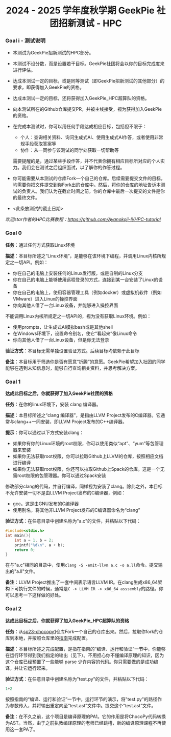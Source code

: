 <div>
<center>
<h1>2024 - 2025 学年度秋学期 GeekPie 社团招新测试 - HPC</h1>
</center>
</div>

### Goal i - 测试说明

- 本测试为GeekPie招新测试的HPC部分。
- 本测试不设分数，而是设置若干目标。GeekPie社团将会以你的目标完成度来进行评估。
- 达成本测试一定的目标，或是同等测试（即GeekPie招新测试的其他部分）的要求，即获得加入GeekPie的资格。
- 达成本测试一定的目标，还将获得加入GeekPie_HPC超算队的资格。
- 向本测试所在的Github仓库提交PR，并被主线接受，视为获得加入GeekPie的资格。
- 在完成本测试时，你可以用任何手段达成相应目标，包括但不限于：
    - 个人：查询相关资料、询问生成式AI、使用生成式AI作答，或者使用非常规手段获取答案等
    - 协作：从一同参与该测试的同学处获取一切帮助等

    需要提醒的是，通过某些手段作答，并不代表你拥有相应目标所对应的个人实力。我们会在测试之后组织面试，以了解你的作答过程。
- 你可能需要从本测试的仓库Fork一个自己的仓库。后续需要提交文件的目标，均需要你把文件提交到你Fork出的仓库中。然后，将你的仓库的地址告诉本测试的负责人。我们认为在截止时间之前，你的仓库中最后一次提交的文件是你的最终文件。
- <此条放测试的截止日期>

*欢迎star作者的HPC比赛教程：https://github.com/Ayanokoji-li/HPC-tutorial*

### Goal 0

**任务**：通过任何方式获取Linux环境

**描述**：本目标所述之“Linux环境”，是能够在该环境下编程，并调用Linux内核所规定之一切API。例如：

- 你在自己的电脑上安装任何的Linux发行版，或是自制的Linux分支
- 你在自己的电脑上能够使用远程登录的方式，连接到某一台安装了Linux的设备
- 你在自己的电脑上，使用容器管理工具（例如docker）或虚拟机软件（例如VMware）进入Linux的操控界面
- 你向其他人借了一台Linux设备，并能够进入操控界面

不能调用Linux内核所规定之一切API的，视为没有获取Linux环境。例如：

- 使用prompts，让生成式AI模拟bash或是其他shell
- 在Windows环境下，设置命令别名，使它“看起来”像Linux命令
- 你向其他人借了一台Linux设备，但是你无法登录

**验证方式**：本目标无需单独设置验证方式。后续目标均依赖于此目标

**备注**：本目标用于筛选你是否有愿意“折腾”的意愿。GeekPie希望加入社团的同学能够在遇到未知信息时，能够自行查询相关资料，并思考解决方案。

### Goal 1

**达成此目标之后，你就获得了加入GeekPie社团的资格**

**任务**：在你的linux环境下，安装 clang 编译器。

**描述**：本目标所述之“clang 编译器”，是指由LLVM Project发布的C编译器。它通常与clang++一同安装，即LLVM Project发布的C++编译器。

**提示**：你可以通过以下方式安装clang：
- 如果你有你的Linux环境的root权限，你可以使用类似“apt”、“yum”等包管理器来安装
- 如果你无法获取root权限，你可以拉取Github上LLVM的仓库，按照相应文档进行编译
- 如果你无法获取root权限，你还可以拉取Github上Spack的仓库。这是一个无需root权限的包管理器。你可以通过Spack安装

修改部分clang的代码，并自行编译，同样视为安装了clang。除此之外，本目标不允许安装一切不是由LLVM Project发布的C编译器，例如：
- gcc。这是由GNU发布的C编译器
- 使用别名，将其他非LLVM Project发布的C编译器命名为“clang”

**验证方式**：在任意目录中创建名称为"a.c"的文件，并粘贴以下代码：
```c
#include<stdio.h>
int main(){
    int a = 1, b = 2;
    printf("%d\n", a + b);
    return 0;
}
```
在与"a.c"相同的目录中，使用`clang -S -emit-llvm a.c -o a.ll`命令。提交输出的"a.ll"文件。

**备注**：LLVM Project推出了一套中间表示语言LLVM IR。在clang生成x86_64架构下可执行文件的时候，通常是`C -> LLVM IR -> x86_64 asssembly`的路径。你可以思考一下这样做的好处。

### Goal 2

**达成此目标之后，你就获得了加入GeekPie_HPC超算队的资格**

**任务**：从[sp23-chocopy1](https://github.com/cs131-chocopy/sp23-chocopy1)仓库Fork一个自己的仓库出来。然后，拉取你fork的仓库到本地，并按照仓库里的[指南](https://github.com/cs131-chocopy/sp23-chocopy1/blob/master/doc/PA1/README.md)完成配置。

**描述**：本目标所述之完成配置，是指在指南的“编译、运行和验证”一节中，你能够在运行环节得到我们指定的输出（见下）。不用担心你不懂编译原理的知识，因为这个仓库已经预置了一些能够 parse 少许内容的代码。你只需要做的是成功编译，并让它运行起来。

**验证方式**：在任意目录中创建名称为"test.py"的文件，并粘贴以下代码：
```python
1+2
```
按照指南的“编译、运行和验证”一节中，运行环节的演示，将"test.py"的路径作为参数传入，并将输出重定向至“test.ast”文件中。提交这个“test.ast”文件。

**备注**：在不久之前，这个项目是编译原理的PA1。它的作用是将ChocoPy代码转换为AST。当然，由于之前执教编译原理的老师已经跳槽，新的编译原理课程不再使用这一套PA了。